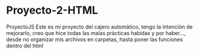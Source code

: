 # Proyecto-2-HTML
ProyectoJS
Este es mi proyecto del cajero automàtico, tengo la intenciòn de mejorarlo, 
creo que hice todas las malas pràcticas habidas y por haber..., desde no organizar mis archivos en carpetas, 
hasta poner las funciones dentro del html 
